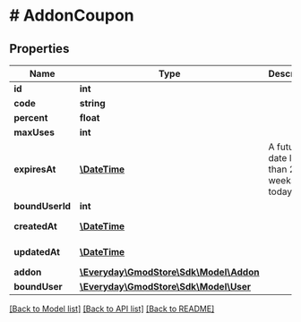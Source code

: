 # # AddonCoupon

## Properties

Name | Type | Description | Notes
------------ | ------------- | ------------- | -------------
**id** | **int** |  | [readonly]
**code** | **string** |  |
**percent** | **float** |  |
**maxUses** | **int** |  |
**expiresAt** | [**\DateTime**](\DateTime.md) | A future date less than 2 weeks from today |
**boundUserId** | **int** |  | [optional]
**createdAt** | [**\DateTime**](\DateTime.md) |  | [optional] [readonly]
**updatedAt** | [**\DateTime**](\DateTime.md) |  | [optional] [readonly]
**addon** | [**\Everyday\GmodStore\Sdk\Model\Addon**](Addon.md) |  | [optional]
**boundUser** | [**\Everyday\GmodStore\Sdk\Model\User**](User.md) |  | [optional]

[[Back to Model list]](../../README.md#models) [[Back to API list]](../../README.md#endpoints) [[Back to README]](../../README.md)
